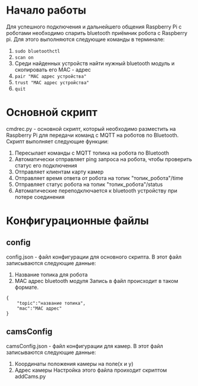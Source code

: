 # Начало работы
Для успешного подключения и дальнейшего общения Raspberry Pi с роботами необходимо спарить bluetooth приёмник робота с Raspberry pi. 
Для этого выполняются следующие команды в терминале:
1. `sudo bluetoothctl`
2. `scan on`
3. Среди найденных устройств найти нужный bluetooth модуль и скопировать его MAC - адрес
4. `pair "MAC адрес устройства"`
5. `trust "MAC адрес устройства"`
6. `quit`
# Основной скрипт
cmdrec.py - основной скрипт, который необходимо разместить на Raspberry Pi для передачи команд с MQTT на роботов по Bluetooth.
Скрипт выполняет следующие функции:
1. Пересылает команды с MQTT топика на робота по Bluetooth
2. Автоматически отправляет ping запроса на робота, чтобы проверить статус его подключения
3. Отправляет клиентам карту камер
4. Отправляет время ответа от робота на топик "топик_робота"/time
5. Отправляет статус робота на топик "топик_робота"/status
6. Автоматические переподключается к bluetooth устройству при потере соединения
# Конфигурационные файлы
## config
config.json - файл конфигурации для основного скрипта.
В этот файл записываются следующие данные:
1. Название топика для робота
2. MAC адрес bluetooth модуля
Запись в файл происходит в таком формате.
```
{
	"topic":"название топика",
	"mac":"MAC адрес"
}
```
## camsConfig
camsConfig.json - файл конфигурации для камер. В этот файл записываются следующие данные:
1. Координаты положения камеры на поле(x и y)
2. Адрес камеры
Настройка этого файла проиходит скриптом addCams.py
